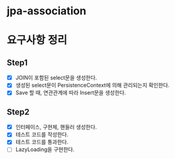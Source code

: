 # jpa-association

# 요구사항 정리
## Step1
- [x] JOIN이 포함된 select문을 생성한다.
- [x] 생성된 select문이 PersistenceContext에 의해 관리되는지 확인한다.
- [x] Save 할 때, 연관관계에 따라 Insert문을 생성한다.

## Step2
- [x] 인터페이스, 구현체, 핸들러 생성한다.
- [x] 테스트 코드를 작성한다.
- [x] 테스트 코드를 통과한다.
- [ ] LazyLoading을 구현한다.
